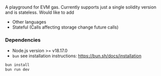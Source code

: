 A playground for EVM gas. Currently supports just a single solidity version and is stateless. Would like to add 
- Other languages
- Stateful (Calls affecting storage change future calls)

### Dependencies

- Node.js version >= v18.17.0
- `bun` see installation instructions: https://bun.sh/docs/installation


```bash
bun install
bun run dev
```
